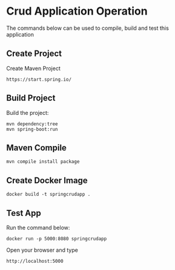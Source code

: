 # Crud Application Operation
The commands below can be used to compile, build and test this application

## Create Project
Create Maven Project
```
https://start.spring.io/
```

## Build Project
Build the project:
```
mvn dependency:tree
mvn spring-boot:run
```

## Maven Compile
```
mvn compile install package
```

## Create Docker Image
```
docker build -t springcrudapp .
```

## Test App
Run the command below:
```
docker run -p 5000:8080 springcrudapp 
```
Open your browser and type
```
http://localhost:5000
```
